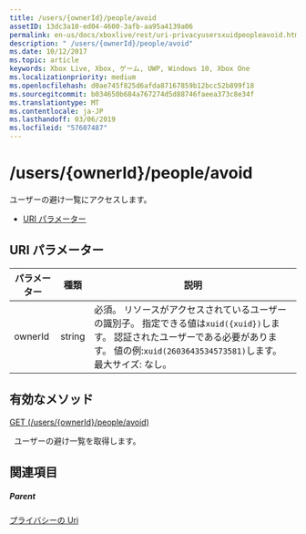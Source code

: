 ```yaml
---
title: /users/{ownerId}/people/avoid
assetID: 13dc3a10-ed04-4600-3afb-aa95a4139a06
permalink: en-us/docs/xboxlive/rest/uri-privacyusersxuidpeopleavoid.html
description: " /users/{ownerId}/people/avoid"
ms.date: 10/12/2017
ms.topic: article
keywords: Xbox Live, Xbox, ゲーム, UWP, Windows 10, Xbox One
ms.localizationpriority: medium
ms.openlocfilehash: d0ae745f825d6afda87167859b12bcc52b899f18
ms.sourcegitcommit: b034650b684a767274d5d88746faeea373c8e34f
ms.translationtype: MT
ms.contentlocale: ja-JP
ms.lasthandoff: 03/06/2019
ms.locfileid: "57607487"
---
```

# <a name="usersowneridpeopleavoid"></a>/users/{ownerId}/people/avoid
ユーザーの避け一覧にアクセスします。

  * [URI パラメーター](#ID4EQ)

<a id="ID4EQ"></a>


## <a name="uri-parameters"></a>URI パラメーター

| パラメーター| 種類| 説明|
| --- | --- | --- |
| ownerId| string| 必須。 リソースがアクセスされているユーザーの識別子。 指定できる値は<code>xuid({xuid})</code>します。 認証されたユーザーである必要があります。 値の例:<code>xuid(2603643534573581)</code>します。 最大サイズ: なし。 |

<a id="ID4ERB"></a>


## <a name="valid-methods"></a>有効なメソッド

[GET (/users/{ownerId}/people/avoid)](uri-privacyusersxuidpeopleavoidget.md)

&nbsp;&nbsp;ユーザーの避け一覧を取得します。

<a id="ID4E2B"></a>


## <a name="see-also"></a>関連項目

<a id="ID4E4B"></a>


##### <a name="parent"></a>Parent

[プライバシーの Uri](atoc-reference-privacyv2.md)
